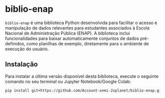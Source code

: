 # biblio-enap

`biblio-enap` é uma biblioteca Python desenvolvida para facilitar o acesso e manipulação de dados relevantes para estudantes  associados à Escola Nacional de Administração Pública (ENAP). A biblioteca inclui funcionalidades para baixar automaticamente conjuntos de dados pré-definidos, como planilhas de exemplo, diretamente para o ambiente de execução do usuário.

## Instalação

Para instalar a última versão disponível desta biblioteca, execute o seguinte comando no seu terminal ou Jupyter Notebook/Google Colab:

```bash
pip install git+https://github.com/Account-onmi-2xplanet/biblio-enap.git